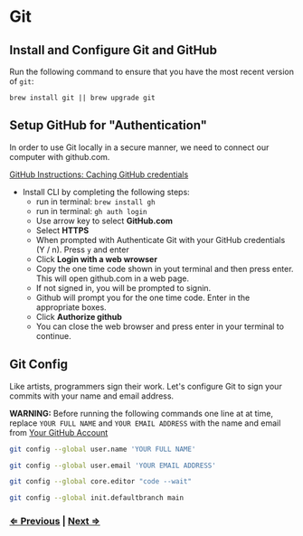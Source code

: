 # Git

## Install and Configure Git and GitHub

Run the following command to ensure that you have the most recent version of `git`:

`brew install git || brew upgrade git`

## Setup GitHub for "Authentication"

In order to use Git locally in a secure manner, we need to connect our computer with github.com.

[GitHub Instructions: Caching GitHub credentials](https://docs.github.com/en/get-started/getting-started-with-git/caching-your-github-credentials-in-git)

- Install CLI by completing the following steps:
  - run in terminal: `brew install gh`
  - run in terminal: `gh auth login`
  - Use arrow key to select **GitHub.com**
  - Select **HTTPS**
  - When prompted with Authenticate Git with your GitHub credentials (Y / n).  Press `y` and enter
  - Click **Login with a web wrowser**
  - Copy the one time code shown in yout terminal and then press enter.  This will open github.com in a web page.
  - If not signed in, you will be prompted to signin.
  - Github will prompt you for the one time code.  Enter in the appropriate boxes.
  - Click **Authorize github**
  - You can close the web browser and press enter in your terminal to continue.

## Git Config

Like artists, programmers sign their work. Let's configure Git to sign your commits with your name and email address.

**WARNING:** Before running the following commands one line at at time, replace `YOUR FULL NAME` and `YOUR EMAIL ADDRESS` with the name and email from [Your GitHub Account](https://github.com/settings/profile)

```bash
git config --global user.name 'YOUR FULL NAME'
```

```bash
git config --global user.email 'YOUR EMAIL ADDRESS'
```

```bash
git config --global core.editor "code --wait"
```

```bash
git config --global init.defaultbranch main
```

### [⇐ Previous](./4-node.md) | [Next ⇒](./6-tree.md)
